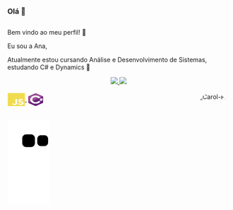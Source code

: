 ### Olá 👋
##
Bem vindo ao meu perfil! 🥳

Eu sou a Ana,

Atualmente estou cursando Análise e Desenvolvimento de Sistemas, estudando C# e Dynamics 🥰

<div align="center">
  <a href="https://github.com/Alysiaa">
  <img height="150em" src="https://github-readme-stats.vercel.app/api?username=Alysiaa&show_icons=true&theme=dark&include_all_commits=true&count_private=true"/>
  <img height="150em" src="https://github-readme-stats.vercel.app/api/top-langs/?username=Alysiaa&layout=compact&langs_count=7&theme=dark"/>
</div>

<div style="display: inline_block"><br>
  <img align="center" alt="Rafa-Js" height="30" width="40" src="https://raw.githubusercontent.com/devicons/devicon/master/icons/javascript/javascript-plain.svg">
  <img align="center" alt="Rafa-Csharp" height="30" width="40" src="https://raw.githubusercontent.com/devicons/devicon/master/icons/csharp/csharp-original.svg">
  <img align="right" alt="Carol-Pic" height="150" style="border-radius:50px;" img src= "imagens/Carol-Pic.png">
  
</div>
 

  ##
 ![Snake animation](https://github.com/Alysiaa/Alysiaa/blob/output/github-contribution-grid-snake.svg)
  ##

